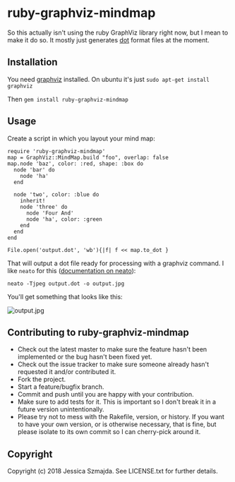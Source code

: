 # ruby-graphviz-mindmap

So this actually isn't using the ruby GraphViz library right now, but I mean to make it do so. It mostly just generates [dot][1] format files at the moment.

## Installation

You need [graphviz][2] installed. On ubuntu it's just `sudo apt-get install graphviz`

Then `gem install ruby-graphviz-mindmap`

## Usage

Create a script in which you layout your mind map:

    require 'ruby-graphviz-mindmap'
    map = GraphViz::MindMap.build "foo", overlap: false
    map.node 'baz', color: :red, shape: :box do
      node 'bar' do
        node 'ha'
      end 

      node 'two', color: :blue do
        inherit!
        node 'three' do
          node 'Four And'
          node 'ha', color: :green
        end 
      end 
    end 

    File.open('output.dot', 'wb'){|f| f << map.to_dot }

That will output a dot file ready for processing with a graphviz
command. I like `neato` for this ([documentation on neato][3]):

    neato -Tjpeg output.dot -o output.jpg

You'll get something that looks like this:

![output.jpg](https://user-images.githubusercontent.com/418868/60582868-4cc0ca80-9d92-11e9-8251-74bf64d7f809.jpg)


## Contributing to ruby-graphviz-mindmap
 
* Check out the latest master to make sure the feature hasn't been implemented or the bug hasn't been fixed yet.
* Check out the issue tracker to make sure someone already hasn't requested it and/or contributed it.
* Fork the project.
* Start a feature/bugfix branch.
* Commit and push until you are happy with your contribution.
* Make sure to add tests for it. This is important so I don't break it in a future version unintentionally.
* Please try not to mess with the Rakefile, version, or history. If you want to have your own version, or is otherwise necessary, that is fine, but please isolate to its own commit so I can cherry-pick around it.

## Copyright

Copyright (c) 2018 Jessica Szmajda. See LICENSE.txt for
further details.

[1]: http://www.graphviz.org/pdf/dotguide.pdf
[2]: http://www.graphviz.org/
[3]: http://www.graphviz.org/pdf/neatoguide.pdf
